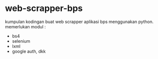 # web-scrapper-bps
kumpulan kodingan buat web scrapper aplikasi bps menggunakan python.
memerlukan modul :
 - bs4
 - selenium
 - lxml
 - google auth, dkk
